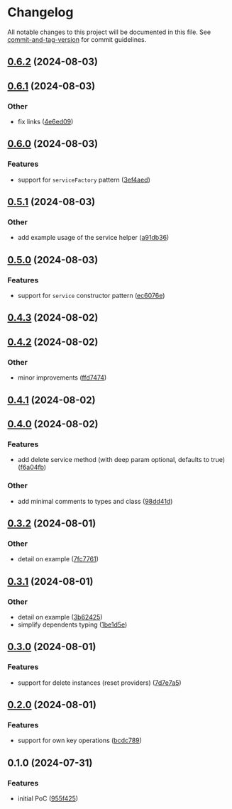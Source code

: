 # Changelog

All notable changes to this project will be documented in this file. See [commit-and-tag-version](https://github.com/absolute-version/commit-and-tag-version) for commit guidelines.

## [0.6.2](https://github.com/esroyo/bottlexs/compare/v0.6.1...v0.6.2) (2024-08-03)

## [0.6.1](https://github.com/esroyo/bottlexs/compare/v0.6.0...v0.6.1) (2024-08-03)


### Other

* fix links ([4e6ed09](https://github.com/esroyo/bottlexs/commit/4e6ed09ecf3dfe267e2433ed459c37d7a457051a))

## [0.6.0](https://github.com/esroyo/bottlexs/compare/v0.5.1...v0.6.0) (2024-08-03)


### Features

* support for `serviceFactory` pattern ([3ef4aed](https://github.com/esroyo/bottlexs/commit/3ef4aed4c27896640882b7b5a608fddf23b7ab03))

## [0.5.1](https://github.com/esroyo/bottlexs/compare/v0.5.0...v0.5.1) (2024-08-03)


### Other

* add example usage of the service helper ([a91db36](https://github.com/esroyo/bottlexs/commit/a91db36db59e6d679fabd6485630a31631b37b73))

## [0.5.0](https://github.com/esroyo/bottlexs/compare/v0.4.3...v0.5.0) (2024-08-03)


### Features

* support for `service` constructor pattern ([ec6076e](https://github.com/esroyo/bottlexs/commit/ec6076ec205c8ab3161ecf4cae23649bb971e9d0))

## [0.4.3](https://github.com/esroyo/bottlexs/compare/v0.4.2...v0.4.3) (2024-08-02)

## [0.4.2](https://github.com/esroyo/bottlexs/compare/v0.4.1...v0.4.2) (2024-08-02)


### Other

* minor improvements ([ffd7474](https://github.com/esroyo/bottlexs/commit/ffd74741938a51c348498a7ec969723331cde8e7))

## [0.4.1](https://github.com/esroyo/bottlexs/compare/v0.4.0...v0.4.1) (2024-08-02)

## [0.4.0](https://github.com/esroyo/bottlexs/compare/v0.3.2...v0.4.0) (2024-08-02)


### Features

* add delete service method (with deep param optional, defaults to true) ([f6a04fb](https://github.com/esroyo/bottlexs/commit/f6a04fbede002794262754e5b5eafa8231be84b2))


### Other

* add minimal comments to types and class ([98dd41d](https://github.com/esroyo/bottlexs/commit/98dd41df696da06196bba5530f1e5a0b5e3b96a1))

## [0.3.2](https://github.com/esroyo/bottlexs/compare/v0.3.1...v0.3.2) (2024-08-01)


### Other

* detail on example ([7fc7761](https://github.com/esroyo/bottlexs/commit/7fc77614e6398e289da6901ae1b11214cca61822))

## [0.3.1](https://github.com/esroyo/bottlexs/compare/v0.3.0...v0.3.1) (2024-08-01)


### Other

* detail on example ([3b62425](https://github.com/esroyo/bottlexs/commit/3b6242531fb51a3316b9b5f558eba0482616c484))
* simplify dependents typing ([1be1d5e](https://github.com/esroyo/bottlexs/commit/1be1d5efb34a0168ac622298c2ef3be110a44ad6))

## [0.3.0](https://github.com/esroyo/bottlexs/compare/v0.2.0...v0.3.0) (2024-08-01)


### Features

* support for delete instances (reset providers) ([7d7e7a5](https://github.com/esroyo/bottlexs/commit/7d7e7a5a8c1afcebf3611919a1a10f7cd2a64033))

## [0.2.0](https://github.com/esroyo/bottlexs/compare/v0.1.0...v0.2.0) (2024-08-01)


### Features

* support for own key operations ([bcdc789](https://github.com/esroyo/bottlexs/commit/bcdc789537ff7665ff02535b41fc2ca761edaa7e))

## 0.1.0 (2024-07-31)


### Features

* initial PoC ([955f425](https://github.com/esroyo/bottlexs/commit/955f425993823225137553b440247a826d29f5b0))
